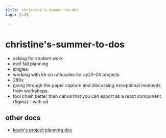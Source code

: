 ```yaml
---
title: christine's-summer-to-dos
tags: [cd]

---
```


# christine's-summer-to-dos
* asking for student work
* mdf fall planning
* singles
* working with kh on rationales for ay23-24 projects
* 280x
* going through the paper capture and discussing exceptional moments from workshops
* tool chain better than canva that you can export as a react component (figma) - with cd

## other docs
* [kevin's project planning doc](https://hackmd.io/NX6zKfUVQW-XhAXT00gb8Q)